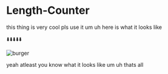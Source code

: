 # Length-Counter
this thing is very cool pls use it um uh 
here is what it looks like 

⬇️⬇️⬇️⬇️⬇️

![burger](https://user-images.githubusercontent.com/95536563/152091008-f8a18281-83c5-4866-8ea0-63b05c914646.png)


yeah atleast you know what it looks like um uh thats all 

